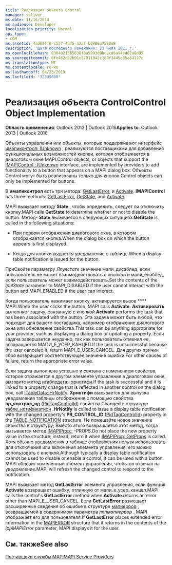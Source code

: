 ```yaml
---
title: Реализация объекта Control
manager: soliver
ms.date: 11/16/2014
ms.audience: Developer
localization_priority: Normal
api_type:
- COM
ms.assetid: 4ad62ff0-c527-4e75-a2af-b5906a7588e8
description: 'Дата последнего изменения: 23 июля 2011 г.'
ms.openlocfilehash: 8304021565638f8a5893d0be8cd6a94ed62a8d95
ms.sourcegitcommit: 8fe462c32b91c87911942c188f3445e85a54137c
ms.translationtype: MT
ms.contentlocale: ru-RU
ms.lasthandoff: 04/23/2019
ms.locfileid: "32335660"
---
```

# <a name="control-object-implementation"></a><span data-ttu-id="a25a6-103">Реализация объекта Control</span><span class="sxs-lookup"><span data-stu-id="a25a6-103">Control Object Implementation</span></span>

  
  
<span data-ttu-id="a25a6-104">**Область применения**: Outlook 2013 | Outlook 2016</span><span class="sxs-lookup"><span data-stu-id="a25a6-104">**Applies to**: Outlook 2013 | Outlook 2016</span></span> 
  
<span data-ttu-id="a25a6-105">Объекты управления или объекты, которые поддерживают интерфейс [имапиконтрол: IUnknown](imapicontroliunknown.md) , реализуются поставщиками для добавления функциональных возможностей кнопки, которая отображается в диалоговом окне MAPI.</span><span class="sxs-lookup"><span data-stu-id="a25a6-105">Control objects, or objects that support the [IMAPIControl : IUnknown](imapicontroliunknown.md) interface, are implemented by providers to add functionality to a button that appears on a MAPI dialog box.</span></span> <span data-ttu-id="a25a6-106">Объекты Control могут быть реализованы только для кнопок.</span><span class="sxs-lookup"><span data-stu-id="a25a6-106">Control objects can only be implemented for buttons.</span></span> 
  
 <span data-ttu-id="a25a6-107">В **имапиконтрол** есть три метода: [GetLastError](imapicontrol-getlasterror.md), и [Activate](imapicontrol-activate.md). [](imapicontrol-getstate.md)</span><span class="sxs-lookup"><span data-stu-id="a25a6-107">**IMAPIControl** has three methods: [GetLastError](imapicontrol-getlasterror.md), [GetState](imapicontrol-getstate.md), and [Activate](imapicontrol-activate.md).</span></span> 
  
<span data-ttu-id="a25a6-108">MAPI вызывает метод/ **State** , чтобы определить, следует ли отключить кнопку.</span><span class="sxs-lookup"><span data-stu-id="a25a6-108">MAPI calls **GetState** to determine whether or not to disable the button.</span></span> <span data-ttu-id="a25a6-109">Метод- **State** вызывается в следующих ситуациях:</span><span class="sxs-lookup"><span data-stu-id="a25a6-109">**GetState** is called in the following situations:</span></span> 
  
- <span data-ttu-id="a25a6-110">При первом отображении диалогового окна, в котором отображается кнопка.</span><span class="sxs-lookup"><span data-stu-id="a25a6-110">When the dialog box on which the button appears is first displayed.</span></span>
    
- <span data-ttu-id="a25a6-111">Когда для кнопки выдается уведомление о таблице.</span><span class="sxs-lookup"><span data-stu-id="a25a6-111">When a display table notification is issued for the button.</span></span> 
    
<span data-ttu-id="a25a6-112">ПриСвойте параметру _Лпулстате_ значение мапи_дисаблед, если пользователь не может взаимодействовать с кнопкой и мапи_енаблед, если пользователь может взаимодействовать.</span><span class="sxs-lookup"><span data-stu-id="a25a6-112">Set the contents of the  _lpulState_ parameter to MAPI_DISABLED if the user cannot interact with the button and MAPI_ENABLED if the user can interact.</span></span> 
  
<span data-ttu-id="a25a6-113">Когда пользователь нажимает кнопку, активируется вызов \*\*\*\* MAPI.</span><span class="sxs-lookup"><span data-stu-id="a25a6-113">When the user clicks the button, MAPI calls **Activate**.</span></span> <span data-ttu-id="a25a6-114">**Активировать** выполняет задачу, связанную с кнопкой.</span><span class="sxs-lookup"><span data-stu-id="a25a6-114">**Activate** performs the task that has been associated with the button.</span></span> <span data-ttu-id="a25a6-115">Эта задача может быть любой, что подходит для вашего поставщика, например отображение диалогового окна или обновление свойства.</span><span class="sxs-lookup"><span data-stu-id="a25a6-115">This task can be anything appropriate for your provider, such as displaying a dialog box or updating a property.</span></span> <span data-ttu-id="a25a6-116">Если задача завершается неудачно, так как пользователь отменил ее, возвращается МАПИ_Е_УСЕР_КАНЦЕЛ.</span><span class="sxs-lookup"><span data-stu-id="a25a6-116">If the task is unsuccessful because the user canceled it, return MAPI_E_USER_CANCEL.</span></span> <span data-ttu-id="a25a6-117">Для других причин сбоя возвращает соответствующее значение ошибки.</span><span class="sxs-lookup"><span data-stu-id="a25a6-117">For other causes of failure, return the appropriate error value.</span></span> 
  
<span data-ttu-id="a25a6-118">Если задача выполнена успешно и связана с изменением свойства, которое отражается в другом элементе управления в диалоговом окне, вызовите метод [итабледата:: хрнотифи](itabledata-hrnotify.md).</span><span class="sxs-lookup"><span data-stu-id="a25a6-118">If the task is successful and it is linked to a property change that is reflected in another control on the dialog box, call [ITableData::HrNotify](itabledata-hrnotify.md).</span></span> <span data-ttu-id="a25a6-119">**Хрнотифи** вызывается для выпуска уведомления таблицы отображения с помощью свойства **пр_контрол_ид** ([PidTagControlId](pidtagcontrolid-canonical-property.md)) свойства Changed в структуре [табле_нотификатион](table_notification.md) .</span><span class="sxs-lookup"><span data-stu-id="a25a6-119">**HrNotify** is called to issue a display table notification with the changed property's **PR_CONTROL_ID** ([PidTagControlId](pidtagcontrolid-canonical-property.md)) property in the [TABLE_NOTIFICATION](table_notification.md) structure.</span></span> <span data-ttu-id="a25a6-120">Не помещайте новое значение свойства в структуру; Вместо этого возвращается этот метод, когда вызывается метод [IMAPIProp::](imapiprop-getprops.md) -PROPS.</span><span class="sxs-lookup"><span data-stu-id="a25a6-120">Do not place the new property value in the structure; instead, return it when [IMAPIProp::GetProps](imapiprop-getprops.md) is called.</span></span> <span data-ttu-id="a25a6-121">Хотя обычно уведомления в таблице отображения нельзя использовать для отключения или включения элемента управления, его можно использовать с кнопкой.</span><span class="sxs-lookup"><span data-stu-id="a25a6-121">Although typically a display table notification cannot be used to disable or enable a control, it can be used with a button.</span></span> <span data-ttu-id="a25a6-122">MAPI обновит измененный элемент управления, чтобы он отвечал на уведомление.</span><span class="sxs-lookup"><span data-stu-id="a25a6-122">MAPI will refresh the changed control to respond to the notification.</span></span> 
  
<span data-ttu-id="a25a6-123">MAPI вызывает метод **GetLastError** элемента управления, если функция **Activate** возвращает ошибку, отличную от мапи_е_усер_канцел.</span><span class="sxs-lookup"><span data-stu-id="a25a6-123">MAPI calls the control's **GetLastError** method when **Activate** returns an error other than MAPI_E_USER_CANCEL.</span></span> <span data-ttu-id="a25a6-124">Если **GetLastError** размещает расширенные сведения об ошибке в структуре [мапиеррор](mapierror.md) , возвращаемой в содержимом параметра _лппмапиеррор_ , MAPI отображает его для пользователя.</span><span class="sxs-lookup"><span data-stu-id="a25a6-124">If **GetLastError** places extended error information in the [MAPIERROR](mapierror.md) structure that it returns in the contents of the  _lppMAPIError_ parameter, MAPI displays it for the user.</span></span> 
  
## <a name="see-also"></a><span data-ttu-id="a25a6-125">См. также</span><span class="sxs-lookup"><span data-stu-id="a25a6-125">See also</span></span>



[<span data-ttu-id="a25a6-126">Поставщики службы MAPI</span><span class="sxs-lookup"><span data-stu-id="a25a6-126">MAPI Service Providers</span></span>](mapi-service-providers.md)


